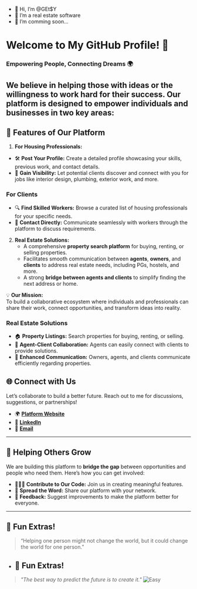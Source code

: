 - 👋 Hi, I’m @GEt$Y
- 👀 I’m a real estate software
- 🌱 I’m comming soon...
# Welcome to My GitHub Profile! 🌟  
### Empowering People, Connecting Dreams 🌍  
We believe in **helping those with ideas** or the **willingness to work hard** for their success. Our platform is designed to empower individuals and businesses in two key areas:
---

## 🚀 Features of Our Platform  

1. **For Housing Professionals:**  
- 🛠️ **Post Your Profile:** Create a detailed profile showcasing your skills, previous work, and contact details.  
- 🌟 **Gain Visibility:** Let potential clients discover and connect with you for jobs like interior design, plumbing, exterior work, and more.  

### For Clients  
- 🔍 **Find Skilled Workers:** Browse a curated list of housing professionals for your specific needs.  
- 💬 **Contact Directly:** Communicate seamlessly with workers through the platform to discuss requirements.  

2. **Real Estate Solutions:**  
   - A comprehensive **property search platform** for buying, renting, or selling properties.  
   - Facilitates smooth communication between **agents**, **owners**, and **clients** to address real estate needs, including PGs, hostels, and more.  
   - A strong **bridge between agents and clients** to simplify finding the next address or home.

  💡 **Our Mission:**  
To build a collaborative ecosystem where individuals and professionals can share their work, connect opportunities, and transform ideas into reality.


### Real Estate Solutions  
- 🏠 **Property Listings:** Search properties for buying, renting, or selling.  
- 🤝 **Agent-Client Collaboration:** Agents can easily connect with clients to provide solutions.  
- 💬 **Enhanced Communication:** Owners, agents, and clients communicate efficiently regarding properties.

## 🌐 Connect with Us  
Let’s collaborate to build a better future. Reach out to me for discussions, suggestions, or partnerships!  

- 🌍 **[Platform Website](https://yourplatform.com)**  
- 💼 **[LinkedIn](https://linkedin.com/in/yourprofile)**  
- 📧 **[Email](mailto:youremail@example.com)**  

---
## 💬 Helping Others Grow  
We are building this platform to **bridge the gap** between opportunities and people who need them. Here’s how you can get involved:  

- 🧑‍🤝‍🧑 **Contribute to Our Code:** Join us in creating meaningful features.  
- 🌟 **Spread the Word:** Share our platform with your network.  
- 💬 **Feedback:** Suggest improvements to make the platform better for everyone.

---

## 🎉 Fun Extras!  
> “Helping one person might not change the world, but it could change the world for one person.”
> 
- ## 🎉 Fun Extras!  
> *"The best way to predict the future is to create it."*
![Easy](https://images.pexels.com/photos/1570264/pexels-photo-1570264.jpeg?auto=compress&cs=tinysrgb&w=1260&h=750&dpr=2)


